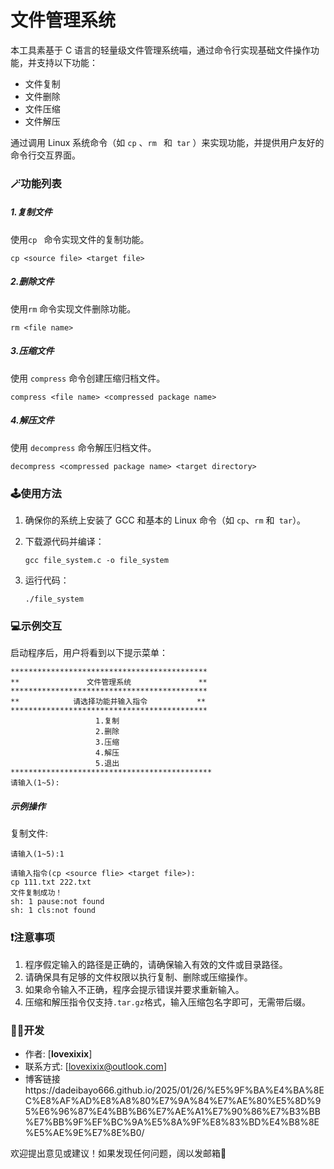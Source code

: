 # 文件管理系统

本工具素基于 C 语言的轻量级文件管理系统喵，通过命令行实现基础文件操作功能，并支持以下功能：

- 文件复制
- 文件删除
- 文件压缩
- 文件解压

通过调用 Linux 系统命令（如 `cp` 、`rm ` 和` tar` ）来实现功能，并提供用户友好的命令行交互界面。

### 🪄功能列表

##### 1.复制文件

使用`cp ` 命令实现文件的复制功能。

```
cp <source file> <target file>
```

##### 2.删除文件
使用`rm` 命令实现文件删除功能。

```
rm <file name>
```

##### 3.压缩文件
使用 `compress`  命令创建压缩归档文件。

```
compress <file name> <compressed package name>
```

##### 4.解压文件
使用 `decompress` 命令解压归档文件。

```
decompress <compressed package name> <target directory>
```

### 🕹️使用方法

1. 确保你的系统上安装了 GCC 和基本的 Linux 命令（如 `cp`、`rm` 和` tar`）。

2. 下载源代码并编译：

   ```
   gcc file_system.c -o file_system
   ```

3. 运行代码：

   ```
   ./file_system
   ```

### 💻示例交互

启动程序后，用户将看到以下提示菜单：

```
********************************************
**               文件管理系统               ** 
********************************************
**            请选择功能并输入指令           **
********************************************
                   1.复制                   
                   2.删除                        
                   3.压缩                   
                   4.解压                    
                   5.退出                    
*********************************************
请输入(1~5):
```

##### 示例操作

复制文件:

```
请输入(1~5):1

请输入指令(cp <source flie> <target file>):
cp 111.txt 222.txt
文件复制成功！
sh: 1 pause:not found
sh: 1 cls:not found
```

### ❗注意事项

1. 程序假定输入的路径是正确的，请确保输入有效的文件或目录路径。
2. 请确保具有足够的文件权限以执行复制、删除或压缩操作。
3. 如果命令输入不正确，程序会提示错误并要求重新输入。
4. 压缩和解压指令仅支持`.tar.gz`格式，输入压缩包名字即可，无需带后缀。

### 👩‍💻开发

- 作者: [**lovexixix**]
- 联系方式: [lovexixix@outlook.com]
- 博客链接https://dadeibayo666.github.io/2025/01/26/%E5%9F%BA%E4%BA%8EC%E8%AF%AD%E8%A8%80%E7%9A%84%E7%AE%80%E5%8D%95%E6%96%87%E4%BB%B6%E7%AE%A1%E7%90%86%E7%B3%BB%E7%BB%9F%EF%BC%9A%E5%8A%9F%E8%83%BD%E4%B8%8E%E5%AE%9E%E7%8E%B0/

欢迎提出意见或建议！如果发现任何问题，阔以发邮箱🥰
